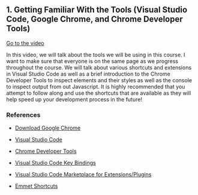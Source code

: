 
## 1. Getting Familiar With the Tools (Visual Studio Code, Google Chrome, and Chrome Developer Tools)

[Go to the video]()



In this video, we will talk about the tools we will be using in this course.  I want to make sure that everyone is on the same page as we progress throughout the course.  We will talk about various shortcuts and extensions in Visual Studio Code as well as a brief introduction to the Chrome Developer Tools to inspect elements and their styles as well as the console to inspect output from out Javascript.  It is highly recommended that you attempt to follow along and use the shortcuts that are available as they will help speed up your development process in the future!

### References

- [Download Google Chrome](https://www.google.com/chrome/browser/desktop/index.html)

- [Visual Studio Code](https://code.visualstudio.com/)

- [Chrome Developer Tools](https://developer.chrome.com/devtools)

- [Visual Studio Code Key Bindings](https://code.visualstudio.com/docs/getstarted/keybindings)

- [Visual Studio Code Marketplace for Extensions/Plugins](https://marketplace.visualstudio.com/)

- [Emmet Shortcuts](https://docs.emmet.io/)
